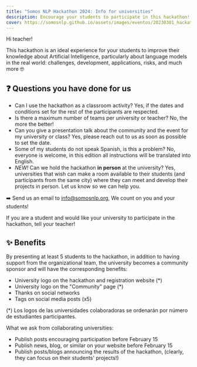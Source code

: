 ```yaml
---
title: "Somos NLP Hackathon 2024: Info for universities"
description: Encourage your students to participate in this hackathon!
cover: https://somosnlp.github.io/assets/images/eventos/20230301_hackathon_wip.png
---
```


Hi teacher!

This hackathon is an ideal experience for your students to improve their knowledge about Artificial Intelligence, particularly about language models in the real world: challenges, development, applications, risks, and much more 🤓

## ❓ Questions you have done for us

- Can I use the hackathon as a classroom activity? Yes, if the dates and conditions set for the rest of the participants are respected.
- Is there a maximum number of teams per university or teacher? No, the more the better!
- Can you give a presentation talk about the community and the event for my university or class? Yes, please reach out to us as soon as possible to set the date.
- Some of my students do not speak Spanish, is this a problem? No, everyone is welcome, in this edition all instructions will be translated into English.
- *NEW!* Can we hold the hackathon **in person** at the university? Yes, universities that wish can make a room available to their students (and participants from the same city) where they can meet and develop their projects in person. Let us know so we can help you.

  
➡️ Send us an email to info@somosnlp.org, We count on you and your students!

If you are a student and would like your university to participate in the hackathon, tell your teacher!

## ✨ Benefits

By presenting at least 5 students to the hackathon, in addition to having support from the organizational team, the university becomes a community sponsor and will have the corresponding benefits:
- University logo on the hackathon and registration website (*)
- University logo on the "Community" page (*)
- Thanks on social networks
- Tags on social media posts (x5)

(*) Los logos de las universidades colaboradoras se ordenarán por número de estudiantes participantes.

What we ask from collaborating universities:
- Publish posts encouraging participation before February 15
- Publish news, blog, or similar on your website before February 15
- Publish posts/blogs announcing the results of the hackathon, (clearly, they can focus on their students' projects!)

<!-- 

### Beneficios modalidad online

### Beneficios modalidad presencial

Si además queréis darles la oportunidad a vuestro alumnado de participar en el hackathon de manera presencial, tenéis beneficios extra!


## Universidades colaboradoras en ediciones anteriores

<div style="display: grid; grid-template-columns: repeat(3, 1fr); gap: 10px;">
  <img src="path_to_image1.jpg" alt="University Logo 1" style="width: 100%;">
  <img src="path_to_image2.jpg" alt="University Logo 2" style="width: 100%;">
  <img src="path_to_image3.jpg" alt="University Logo 3" style="width: 100%;">
  <img src="path_to_image4.jpg" alt="University Logo 4" style="width: 100%;">
  <img src="path_to_image5.jpg" alt="University Logo 5" style="width: 100%;">
  <img src="path_to_image6.jpg" alt="University Logo 6" style="width: 100%;">
</div>

- uc3m
- ie
- upr
- canarias
- uniovi
- uchile
- argentina
- loja
- cdmx
-->
